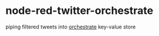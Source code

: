 node-red-twitter-orchestrate
============================

piping filtered tweets into [orchestrate](https://orchestrate.io/) key-value store
